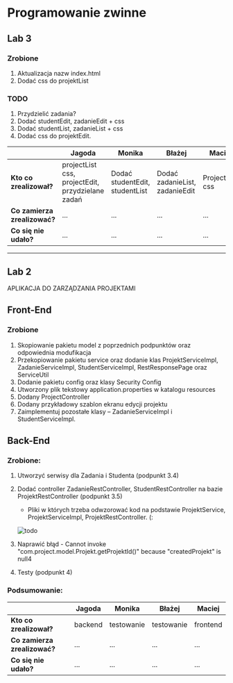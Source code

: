 # Programowanie zwinne

## Lab 3

### Zrobione
1. Aktualizacja nazw index.html
2. Dodać css do projektList

### TODO
1. Przydzielić zadania?
2. Dodać studentEdit, zadanieEdit + css
3. Dodać studentList, zadanieList + css
4. Dodać css do projektEdit.

|  | **Jagoda**                                         | **Monika**                           | **Błażej**                           | **Maciej**          |
| --- |----------------------------------------------------|--------------------------------------|--------------------------------------|---------------------|
|  **Kto co zrealizował?** | projectList css, projectEdit, przydzielane zadań | Dodać studentEdit, studentList | Dodać zadanieList, zadanieEdit | ProjectEdit css |
|  **Co zamierza zrealizować?** | ...                                                | ...                                  | ...                                  | ...                 |
|  **Co się nie udało?** | ...                                                | ...                                  | ...                                  | ...                 |

-----

## Lab 2
APLIKACJA DO ZARZĄDZANIA PROJEKTAMI 

## Front-End
### Zrobione
1. Skopiowanie pakietu model z poprzednich podpunktów oraz odpowiednia modufikacja
2. Przekopiowanie pakietu service oraz dodanie klas ProjektServiceImpl, ZadanieServiceImpl, StudentServiceImpl, RestResponsePage oraz ServiceUtil
3. Dodanie pakietu config oraz klasy Security Config
4. Utworzony plik tekstowy application.properties w katalogu resources
5. Dodany ProjectController
6. Dodany przykładowy szablon ekranu edycji projektu
7. Zaimplementuj pozostałe klasy – ZadanieServiceImpl i StudentServiceImpl.


## Back-End
### Zrobione:
1. Utworzyć serwisy dla Zadania i Studenta (podpunkt 3.4)
2. Dodać controller ZadanieRestController, StudentRestController na bazie ProjektRestController (podpunkt 3.5)
    - Pliki w których trzeba odwzorować kod na podstawie ProjektService, ProjektServiceImpl, ProjektRestController. (:
    
     ![todo](https://i.imgur.com/hiB7hws.png)
3. Naprawić błąd - Cannot invoke "com.project.model.Projekt.getProjektId()" because "createdProjekt" is null4
4. Testy (podpunkt 4)
    
### Podsumowanie:
|  |  **Jagoda** |  **Monika** |  **Błażej** | **Maciej** |
| --- | --- | --- | --- | --- |
|  **Kto co zrealizował?** | backend | testowanie | testowanie | frontend |
|  **Co zamierza zrealizować?** | ... | ... | ... | ... |
|  **Co się nie udało?** | ... | ... | ... | ... |
